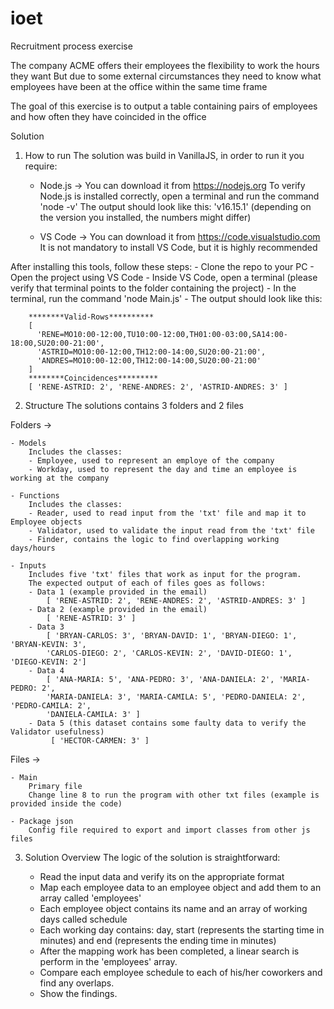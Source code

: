 # ioet
Recruitment process exercise

The company ACME offers their employees the flexibility to work the hours they want
But due to some external circumstances they need to know what employees have been at the office within the same time frame

The goal of this exercise is to output a table containing pairs of employees and how often they have coincided in the office

Solution
1. How to run
The solution was build in VanillaJS, in order to run it you require: 
	- Node.js -> You can download it from https://nodejs.org
	To verify Node.js is installed correctly, open a terminal and run the command 'node -v'
	The output should look like this: 'v16.15.1' (depending on the version you installed, the numbers might differ)
	
	- VS Code -> You can download it from https://code.visualstudio.com
	It is not mandatory to install VS Code, but it is highly recommended

After installing this tools, follow these steps:
	- Clone the repo to your PC
	- Open the project using VS Code
	- Inside VS Code, open a terminal (please verify that terminal points to the folder containing the project)
	- In the terminal, run the command 'node Main.js'
	- The output should look like this:
		
		********Valid-Rows**********
		[
		  'RENE=MO10:00-12:00,TU10:00-12:00,TH01:00-03:00,SA14:00-18:00,SU20:00-21:00',
		  'ASTRID=MO10:00-12:00,TH12:00-14:00,SU20:00-21:00',
		  'ANDRES=MO10:00-12:00,TH12:00-14:00,SU20:00-21:00'
		]
		********Coincidences*********
		[ 'RENE-ASTRID: 2', 'RENE-ANDRES: 2', 'ASTRID-ANDRES: 3' ]

2. Structure 
The solutions contains 3 folders and 2 files

Folders -> 
	
	- Models
		Includes the classes: 
		- Employee, used to represent an employe of the company
		- Workday, used to represent the day and time an employee is working at the company
	
	- Functions
		Includes the classes: 
		- Reader, used to read input from the 'txt' file and map it to Employee objects
		- Validator, used to validate the input read from the 'txt' file
		- Finder, contains the logic to find overlapping working days/hours
		
	- Inputs
		Includes five 'txt' files that work as input for the program. 
		The expected output of each of files goes as follows:
		- Data 1 (example provided in the email)
			[ 'RENE-ASTRID: 2', 'RENE-ANDRES: 2', 'ASTRID-ANDRES: 3' ]
		- Data 2 (example provided in the email)
			[ 'RENE-ASTRID: 3' ]
		- Data 3 
			[ 'BRYAN-CARLOS: 3', 'BRYAN-DAVID: 1', 'BRYAN-DIEGO: 1', 'BRYAN-KEVIN: 3',
			'CARLOS-DIEGO: 2', 'CARLOS-KEVIN: 2', 'DAVID-DIEGO: 1', 'DIEGO-KEVIN: 2']
		- Data 4
			[ 'ANA-MARIA: 5', 'ANA-PEDRO: 3', 'ANA-DANIELA: 2', 'MARIA-PEDRO: 2',
			'MARIA-DANIELA: 3', 'MARIA-CAMILA: 5', 'PEDRO-DANIELA: 2', 'PEDRO-CAMILA: 2',
			'DANIELA-CAMILA: 3' ]
		- Data 5 (this dataset contains some faulty data to verify the Validator usefulness) 
			 [ 'HECTOR-CARMEN: 3' ]

Files -> 
	
	- Main 
		Primary file 
		Change line 8 to run the program with other txt files (example is provided inside the code)
	
	- Package json
		Config file required to export and import classes from other js files

3. Solution Overview
The logic of the solution is straightforward:

	- Read the input data and verify its on the appropriate format
	- Map each employee data to an employee object and add them to an array called 'employees'
	- Each employee object contains its name and an array of working days called schedule 
	- Each working day contains: day, start (represents the starting time in minutes) and end (represents the ending time in minutes)  
	- After the mapping work has been completed, a linear search is perform in the 'employees' array. 
	- Compare each employee schedule to each of his/her coworkers and find any overlaps. 
	- Show the findings. 		

